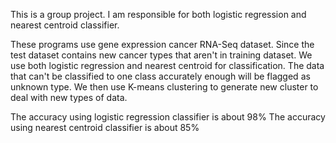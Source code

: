 This is a group project. I am responsible for both logistic regression and nearest centroid classifier.

These programs use gene expression cancer RNA-Seq dataset. Since the test dataset contains new cancer types that aren't in training dataset. We use both logistic regression and nearest centroid for classification. The data that can't be classified to one class accurately enough will be flagged as unknown type. We then use K-means clustering to generate new cluster to deal with new types of data.

The accuracy using logistic regression classifier is about 98%
The accuracy using nearest centroid classifier is about 85%

